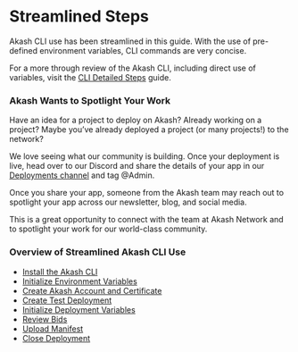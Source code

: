 # Streamlined Steps

Akash CLI use has been streamlined in this guide.  With the use of pre-defined environment variables, CLI commands are very concise.

For a more through review of the Akash CLI, including direct use of variables, visit the [CLI Detailed Steps](../mainnet4-upgrade-docs/detailed-steps/) guide.

### Akash Wants to Spotlight Your Work&#x20;

Have an idea for a project to deploy on Akash? Already working on a project? Maybe you’ve already deployed a project (or many projects!) to the network?

We love seeing what our community is building. Once your deployment is live, head over to our Discord and share the details of your app in our [Deployments channel](https://discord.com/channels/747885925232672829/771909909335506955) and tag @Admin.

Once you share your app, someone from the Akash team may reach out to spotlight your app across our newsletter, blog, and social media.

This is a great opportunity to connect with the team at Akash Network and to spotlight your work for our world-class community.

### Overview of Streamlined Akash CLI Use

* [Install the Akash CLI](install-the-akash-client.md)
* [Initialize Environment Variables](initialize-environment-variables.md)
* [Create Akash Account and Certificate](create-akash-account-and-certificate.md)
* [Create Test Deployment](create-test-deployment.md)
* [Initialize Deployment Variables](initialize-deployment-variables.md)
* [Review Bids](review-bids.md)
* [Upload Manifest](upload-manifest.md)
* [Close Deployment](close-deployment.md)
